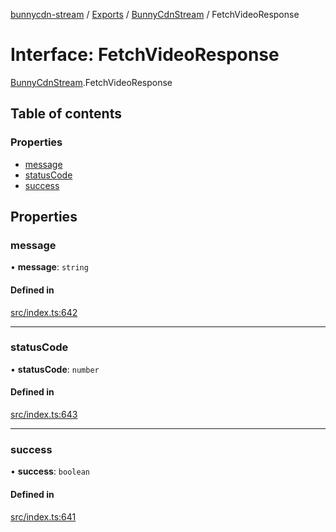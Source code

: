 [bunnycdn-stream](../README.md) / [Exports](../modules.md) / [BunnyCdnStream](../modules/BunnyCdnStream.md) / FetchVideoResponse

# Interface: FetchVideoResponse

[BunnyCdnStream](../modules/BunnyCdnStream.md).FetchVideoResponse

## Table of contents

### Properties

- [message](BunnyCdnStream.FetchVideoResponse.md#message)
- [statusCode](BunnyCdnStream.FetchVideoResponse.md#statuscode)
- [success](BunnyCdnStream.FetchVideoResponse.md#success)

## Properties

### message

• **message**: `string`

#### Defined in

[src/index.ts:642](https://github.com/dan-online/bunnycdn-stream/blob/57a3027/src/index.ts#L642)

___

### statusCode

• **statusCode**: `number`

#### Defined in

[src/index.ts:643](https://github.com/dan-online/bunnycdn-stream/blob/57a3027/src/index.ts#L643)

___

### success

• **success**: `boolean`

#### Defined in

[src/index.ts:641](https://github.com/dan-online/bunnycdn-stream/blob/57a3027/src/index.ts#L641)
